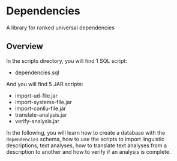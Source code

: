 # Dependencies
A library for ranked universal dependencies

## Overview

In the scripts directory, you will find 1 SQL script:

- dependencies.sql

And you will find 5 JAR scripts:

- import-ud-file.jar
- import-systems-file.jar
- import-conllu-file.jar
- translate-analysis.jar
- verify-analysis.jar

In the following, you will learn how to create a database with the `dependencies` schema,
how to use the scripts to import linguistic descriptions, text analyses, how to translate
text analyses from a description to another and how to verify if an analysis is complete.
